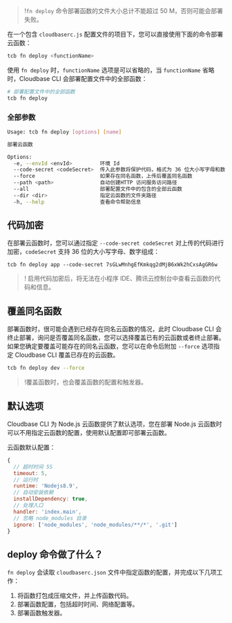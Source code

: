 >!`fn deploy` 命令部署函数的文件大小总计不能超过 50 M，否则可能会部署失败。


在一个包含 `cloudbaserc.js` 配置文件的项目下，您可以直接使用下面的命令部署云函数：
```sh
tcb fn deploy <functionName>
```
使用 `fn deploy` 时，`functionName` 选项是可以省略的，当 `functionName` 省略时，Cloudbase CLI 会部署配置文件中的全部函数：

```sh
# 部署配置文件中的全部函数
tcb fn deploy
```


### 全部参数

```bash
Usage: tcb fn deploy [options] [name]

部署云函数

Options:
  -e, --envId <envId>         环境 Id
  --code-secret <codeSecret>  传入此参数将保护代码，格式为 36 位大小写字母和数字
  --force                     如果存在同名函数，上传后覆盖同名函数
  --path <path>               自动创建HTTP 访问服务访问路径
  --all                       部署配置文件中的包含的全部云函数
  --dir <dir>                 指定云函数的文件夹路径
  -h, --help                  查看命令帮助信息

```

## 代码加密

在部署云函数时，您可以通过指定 `--code-secret codeSecret` 对上传的代码进行加密，`codeSecret` 支持 36 位的大小写字母、数字组成：

```
tcb fn deploy app --code-secret 7sGLwMnhgEfKmkqg2dMjB6xWk2hCxsAgGR6w
```

>! 启用代码加密后，将无法在小程序 IDE、腾讯云控制台中查看云函数的代码和信息。

## 覆盖同名函数

部署函数时，很可能会遇到已经存在同名云函数的情况，此时 Cloudbase CLI 会终止部署，询问是否覆盖同名函数，您可以选择覆盖已有的云函数或者终止部署。
如果您确定要覆盖可能存在的同名云函数，您可以在命令后附加 `--force` 选项指定 Cloudbase CLI 覆盖已存在的云函数。

```sh
tcb fn deploy dev --force
```

>!覆盖函数时，也会覆盖函数的配置和触发器。

## 默认选项

Cloudbase CLI 为 Node.js 云函数提供了默认选项，您在部署 Node.js 云函数时可以不用指定云函数的配置，使用默认配置即可部署云函数。

云函数默认配置：

```js
{
  // 超时时间 5S
  timeout: 5,
  // 运行时
  runtime: 'Nodejs8.9',
  // 自动安装依赖
  installDependency: true,
  // 处理入口
  handler: 'index.main',
  // 忽略 node_modules 目录
  ignore: ['node_modules', 'node_modules/**/*', '.git']
}
```

## deploy 命令做了什么？

`fn deploy` 会读取 `cloudbaserc.json` 文件中指定函数的配置，并完成以下几项工作：

1. 将函数打包成压缩文件，并上传函数代码。
2. 部署函数配置，包括超时时间、网络配置等。 
3. 部署函数触发器。


